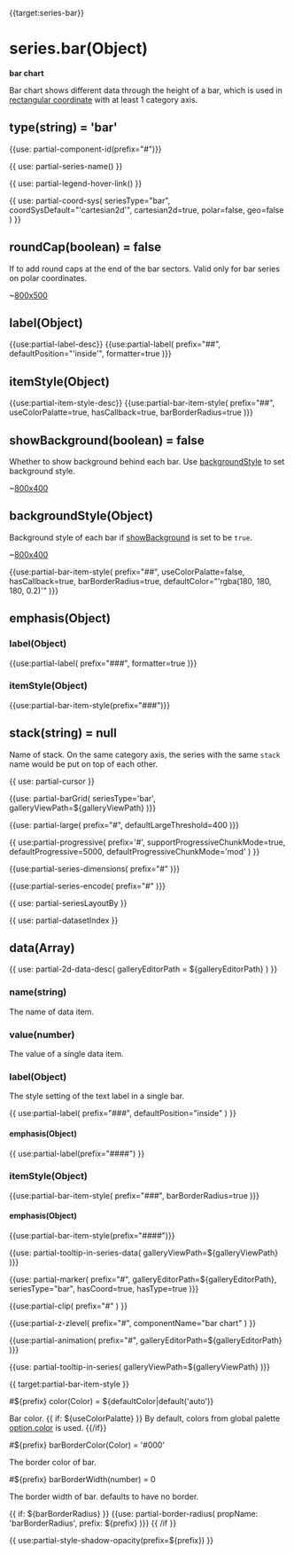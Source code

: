 {{target:series-bar}}

# series.bar(Object)

**bar chart**

Bar chart shows different data through the height of a bar, which is used in [rectangular coordinate](~grid) with at least 1 category axis.

## type(string) = 'bar'

{{use: partial-component-id(prefix="#")}}

{{ use: partial-series-name() }}

{{ use: partial-legend-hover-link() }}

{{ use: partial-coord-sys(
    seriesType="bar",
    coordSysDefault="'cartesian2d'",
    cartesian2d=true,
    polar=false,
    geo=false
) }}

## roundCap(boolean) = false

If to add round caps at the end of the bar sectors. Valid only for bar series on polar coordinates.

~[800x500](${galleryViewPath}doc-example/polar-roundCap&reset=1&edit=1)

## label(Object)
{{use:partial-label-desc}}
{{use:partial-label(
    prefix="##",
    defaultPosition="'inside'",
    formatter=true
)}}

## itemStyle(Object)
{{use:partial-item-style-desc}}
{{use:partial-bar-item-style(
    prefix="##",
    useColorPalatte=true,
    hasCallback=true,
    barBorderRadius=true
)}}

## showBackground(boolean) = false

Whether to show background behind each bar. Use [backgroundStyle](~series-bar.backgroundStyle) to set background style.

~[800x400](${galleryViewPath}bar-background&reset=1&edit=1)

## backgroundStyle(Object)

Background style of each bar if [showBackground](~series-bar.showBackground) is set to be `true`.

~[800x400](${galleryViewPath}bar-background&reset=1&edit=1)

{{use:partial-bar-item-style(
    prefix="##",
    useColorPalatte=false,
    hasCallback=true,
    barBorderRadius=true,
    defaultColor="'rgba(180, 180, 180, 0.2)'"
)}}

## emphasis(Object)

### label(Object)
{{use:partial-label(
    prefix="###",
    formatter=true
)}}

### itemStyle(Object)
{{use:partial-bar-item-style(prefix="###")}}


## stack(string) = null
Name of stack. On the same category axis, the series with the same `stack` name would be put on top of each other.

{{ use: partial-cursor }}

{{use: partial-barGrid(
    seriesType='bar',
    galleryViewPath=${galleryViewPath}
)}}

{{use: partial-large(
    prefix="#",
    defaultLargeThreshold=400
)}}

{{ use:partial-progressive(
    prefix='#',
    supportProgressiveChunkMode=true,
    defaultProgressive=5000,
    defaultProgressiveChunkMode='mod'
) }}

{{use:partial-series-dimensions(
    prefix="#"
)}}

{{use:partial-series-encode(
    prefix="#"
)}}

{{ use: partial-seriesLayoutBy }}

{{ use: partial-datasetIndex }}

## data(Array)

{{ use: partial-2d-data-desc(
    galleryEditorPath = ${galleryEditorPath}
) }}

### name(string)
The name of data item.

### value(number)
The value of a single data item.

### label(Object)
The style setting of the text label in a single bar.

{{ use:partial-label(
    prefix="###",
    defaultPosition="inside"
) }}
#### emphasis(Object)
{{ use:partial-label(prefix="####") }}

### itemStyle(Object)
{{use:partial-bar-item-style(
    prefix="###",
    barBorderRadius=true
)}}
#### emphasis(Object)
{{use:partial-bar-item-style(prefix="####")}}

{{use: partial-tooltip-in-series-data(
    galleryViewPath=${galleryViewPath}
)}}


{{use: partial-marker(
    prefix="#",
    galleryEditorPath=${galleryEditorPath},
    seriesType="bar",
    hasCoord=true,
    hasType=true
)}}

{{use:partial-clip(
    prefix="#"
) }}

{{use:partial-z-zlevel(
    prefix="#",
    componentName="bar chart"
) }}

{{use:partial-animation(
    prefix="#",
    galleryEditorPath=${galleryEditorPath}
)}}


{{use: partial-tooltip-in-series(
    galleryViewPath=${galleryViewPath}
)}}




{{ target:partial-bar-item-style }}

#${prefix} color(Color) = ${defaultColor|default('auto')}

Bar color. {{ if: ${useColorPalatte} }} By default, colors from global palette [option.color](~color) is used. {{/if}}

#${prefix} barBorderColor(Color) = '#000'

The border color of bar.

#${prefix} barBorderWidth(number) = 0

The border width of bar. defaults to have no border.

{{ if: ${barBorderRadius} }}
{{use: partial-border-radius(
    propName: 'barBorderRadius',
    prefix: ${prefix}
)}}
{{ /if }}

{{ use:partial-style-shadow-opacity(prefix=${prefix}) }}

